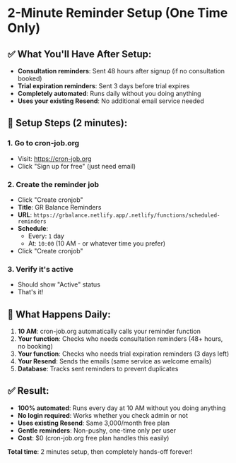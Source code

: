 # 2-Minute Reminder Setup (One Time Only)

## ✅ What You'll Have After Setup:
- **Consultation reminders**: Sent 48 hours after signup (if no consultation booked)
- **Trial expiration reminders**: Sent 3 days before trial expires  
- **Completely automated**: Runs daily without you doing anything
- **Uses your existing Resend**: No additional email service needed

## 🚀 Setup Steps (2 minutes):

### 1. Go to cron-job.org
- Visit: https://cron-job.org
- Click "Sign up for free" (just need email)

### 2. Create the reminder job
- Click "Create cronjob" 
- **Title**: GR Balance Reminders
- **URL**: `https://grbalance.netlify.app/.netlify/functions/scheduled-reminders`
- **Schedule**: 
  - Every: `1` day
  - At: `10:00` (10 AM - or whatever time you prefer)
- Click "Create cronjob"

### 3. Verify it's active
- Should show "Active" status
- That's it!

## 📧 What Happens Daily:
1. **10 AM**: cron-job.org automatically calls your reminder function
2. **Your function**: Checks who needs consultation reminders (48+ hours, no booking)
3. **Your function**: Checks who needs trial expiration reminders (3 days left)
4. **Your Resend**: Sends the emails (same service as welcome emails)
5. **Database**: Tracks sent reminders to prevent duplicates

## ✅ Result:
- **100% automated**: Runs every day at 10 AM without you doing anything
- **No login required**: Works whether you check admin or not  
- **Uses existing Resend**: Same 3,000/month free plan
- **Gentle reminders**: Non-pushy, one-time only per user
- **Cost**: $0 (cron-job.org free plan handles this easily)

**Total time**: 2 minutes setup, then completely hands-off forever!